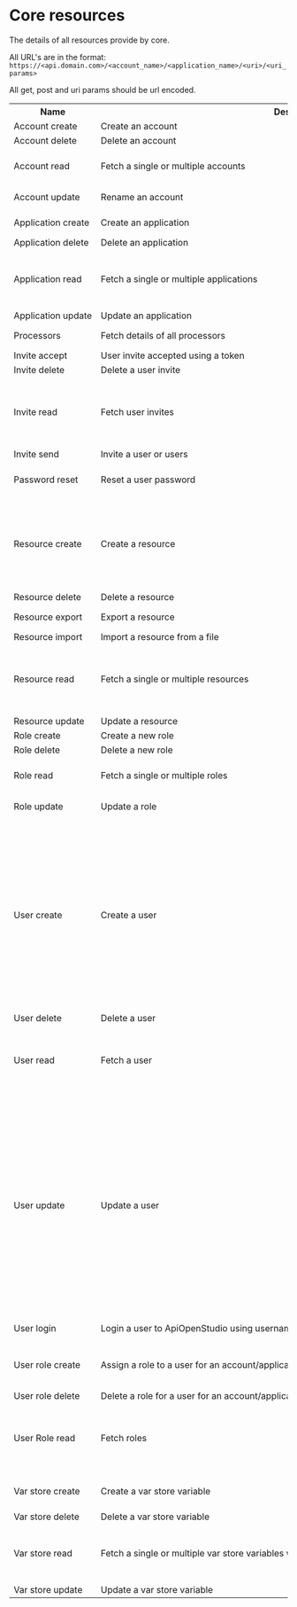 Core resources
==============

The details of all resources provide by core.

All URL's are in the format: ```https://<api.domain.com>/<account_name>/<application_name>/<uri>/<uri_params>```

All get, post and uri params should be url encoded.

<table>
    <tr>
        <th style="width: fit-content; white-space: nowrap">Name</th>
        <th style="width: fit-content; white-space: nowrap">Description</th>
        <th style="width: fit-content; white-space: nowrap">Machine name</th>
        <th style="width: fit-content; white-space: nowrap">URI</th>
        <th style="width: fit-content; white-space: nowrap">Method</th>
        <th style="width: fit-content; white-space: nowrap">Post params</th>
        <th style="width: fit-content; white-space: nowrap">Get params</th>
        <th style="width: fit-content; white-space: nowrap">URI params</th>
        <th style="width: fit-content; white-space: nowrap">Body</th>
        <th style="width: fit-content; white-space: nowrap">Example</th>
    </tr>
    <tr>
        <td style="width: fit-content; white-space: nowrap">Account create</td>
        <td style="width: fit-content; white-space: nowrap">Create an account</td>
        <td style="width: fit-content; white-space: nowrap">account_create</td>
        <td style="width: fit-content; white-space: nowrap">account</td>
        <td style="width: fit-content; white-space: nowrap">POST</td>
        <td style="width: fit-content; white-space: nowrap">name -> account name</td>
        <td style="width: fit-content; white-space: nowrap"></td>
        <td style="width: fit-content; white-space: nowrap"></td>
        <td style="width: fit-content; white-space: nowrap"></td>
        <td style="width: fit-content; white-space: nowrap">/apiopenstudio/core/account</td>
    </tr>
    <tr>
        <td style="width: fit-content; white-space: nowrap">Account delete</td>
        <td style="width: fit-content; white-space: nowrap">Delete an account</td>
        <td style="width: fit-content; white-space: nowrap">account_delete</td>
        <td style="width: fit-content; white-space: nowrap">account</td>
        <td style="width: fit-content; white-space: nowrap">DELETE</td>
        <td style="width: fit-content; white-space: nowrap"></td>
        <td style="width: fit-content; white-space: nowrap"></td>
        <td style="width: fit-content; white-space: nowrap">0 -> account ID</td>
        <td style="width: fit-content; white-space: nowrap"></td>
        <td style="width: fit-content; white-space: nowrap">/apiopenstudio/core/account/34</td>
    </tr>
    <tr>
        <td style="width: fit-content; white-space: nowrap">Account read</td>
        <td style="width: fit-content; white-space: nowrap">Fetch a single or multiple accounts</td>
        <td style="width: fit-content; white-space: nowrap">account_read</td>
        <td style="width: fit-content; white-space: nowrap">account</td>
        <td style="width: fit-content; white-space: nowrap">GET</td>
        <td style="width: fit-content; white-space: nowrap"></td>
        <td style="width: fit-content; white-space: nowrap">keyword -> filter by name<br />order_by -> order results<br />direction -> order direction</td>
        <td style="width: fit-content; white-space: nowrap">0 -> account ID</td>
        <td style="width: fit-content; white-space: nowrap"></td>
        <td style="width: fit-content; white-space: nowrap">/apiopenstudio/core/account/64<br />/apiopenstudio/core/account?kyword=my%20dept&order_by=name&direction=asc</td>
    </tr>
    <tr>
        <td style="width: fit-content; white-space: nowrap">Account update</td>
        <td style="width: fit-content; white-space: nowrap">Rename an account</td>
        <td style="width: fit-content; white-space: nowrap">account_update</td>
        <td style="width: fit-content; white-space: nowrap">account</td>
        <td style="width: fit-content; white-space: nowrap">PUT</td>
        <td style="width: fit-content; white-space: nowrap"></td>
        <td style="width: fit-content; white-space: nowrap"></td>
        <td style="width: fit-content; white-space: nowrap">0 -> account ID<br />1 -> new name</td>
        <td style="width: fit-content; white-space: nowrap"></td>
        <td style="width: fit-content; white-space: nowrap">/apiopenstudio/core/account/43/new&20name</td>
    </tr>
    <tr>
        <td style="width: fit-content; white-space: nowrap">Application create</td>
        <td style="width: fit-content; white-space: nowrap">Create an application</td>
        <td style="width: fit-content; white-space: nowrap">application_create</td>
        <td style="width: fit-content; white-space: nowrap">application</td>
        <td style="width: fit-content; white-space: nowrap">POST</td>
        <td style="width: fit-content; white-space: nowrap">accid -> account ID<br />name -> application name</td>
        <td style="width: fit-content; white-space: nowrap"></td>
        <td style="width: fit-content; white-space: nowrap"></td>
        <td style="width: fit-content; white-space: nowrap"></td>
        <td style="width: fit-content; white-space: nowrap">/apiopenstudio/core/application</td>
    </tr>
    <tr>
        <td style="width: fit-content; white-space: nowrap">Application delete</td>
        <td style="width: fit-content; white-space: nowrap">Delete an application</td>
        <td style="width: fit-content; white-space: nowrap">application_delete</td>
        <td style="width: fit-content; white-space: nowrap">application</td>
        <td style="width: fit-content; white-space: nowrap">DELETE</td>
        <td style="width: fit-content; white-space: nowrap"></td>
        <td style="width: fit-content; white-space: nowrap"></td>
        <td style="width: fit-content; white-space: nowrap">0 -> application ID</td>
        <td style="width: fit-content; white-space: nowrap"></td>
        <td style="width: fit-content; white-space: nowrap">/apiopenstudio/core/application/102</td>
    </tr>
    <tr>
        <td style="width: fit-content; white-space: nowrap">Application read</td>
        <td style="width: fit-content; white-space: nowrap">Fetch a single or multiple applications</td>
        <td style="width: fit-content; white-space: nowrap">application_read</td>
        <td style="width: fit-content; white-space: nowrap">application</td>
        <td style="width: fit-content; white-space: nowrap">GET</td>
        <td style="width: fit-content; white-space: nowrap"></td>
        <td style="width: fit-content; white-space: nowrap">account_id -> filter by accid<br />application_id -> filter by appid<br />keyword -> filter by keyword<br />order_by -> order the results<br />direction -> asc or desc</td>
        <td style="width: fit-content; white-space: nowrap">0 -> application ID<br />1 -> account ID<br />1 -> application name</td>
        <td style="width: fit-content; white-space: nowrap"></td>
        <td style="width: fit-content; white-space: nowrap">/apiopenstudio/core/application/34<br />/apiopenstudio/core/application//15<br />/apiopenstudio/core/application///my%20resource<br />/apiopenstudio/core/application?keyword=foobar</td>
    </tr>
    <tr>
        <td style="width: fit-content; white-space: nowrap">Application update</td>
        <td style="width: fit-content; white-space: nowrap">Update an application</td>
        <td style="width: fit-content; white-space: nowrap">application_update</td>
        <td style="width: fit-content; white-space: nowrap">application</td>
        <td style="width: fit-content; white-space: nowrap">PUT</td>
        <td style="width: fit-content; white-space: nowrap"></td>
        <td style="width: fit-content; white-space: nowrap"></td>
        <td style="width: fit-content; white-space: nowrap"></td>
        <td style="width: fit-content; white-space: nowrap"></td>
        <td style="width: fit-content; white-space: nowrap">/apiopenstudio/core/application/33/3/new%name</td>
    </tr>
    <tr>
        <td style="width: fit-content; white-space: nowrap">Processors</td>
        <td style="width: fit-content; white-space: nowrap">Fetch details of all processors</td>
        <td style="width: fit-content; white-space: nowrap">processors</td>
        <td style="width: fit-content; white-space: nowrap">processors</td>
        <td style="width: fit-content; white-space: nowrap">GET</td>
        <td style="width: fit-content; white-space: nowrap"></td>
        <td style="width: fit-content; white-space: nowrap"></td>
        <td style="width: fit-content; white-space: nowrap">0 -> machine name or 'all'</td>
        <td style="width: fit-content; white-space: nowrap"></td>
        <td style="width: fit-content; white-space: nowrap">/apiopenstudio/core/processors/all<br />/apiopenstudio/core/processors/account_read</td>
    </tr>
    <tr>
        <td style="width: fit-content; white-space: nowrap">Invite accept</td>
        <td style="width: fit-content; white-space: nowrap">User invite accepted using a token</td>
        <td style="width: fit-content; white-space: nowrap">invite_accept</td>
        <td style="width: fit-content; white-space: nowrap">user/invite/accept</td>
        <td style="width: fit-content; white-space: nowrap">POST</td>
        <td style="width: fit-content; white-space: nowrap"></td>
        <td style="width: fit-content; white-space: nowrap"></td>
        <td style="width: fit-content; white-space: nowrap">0 -> User invite accept token</td>
        <td style="width: fit-content; white-space: nowrap"></td>
        <td style="width: fit-content; white-space: nowrap">/apiopenstudio/core/user/invite/accept/4i75we4br7ywn3rcfnwi8vyes5tivynesrotyvn</td>
    </tr>
    <tr>
        <td style="width: fit-content; white-space: nowrap">Invite delete</td>
        <td style="width: fit-content; white-space: nowrap">Delete a user invite</td>
        <td style="width: fit-content; white-space: nowrap">invite_delete</td>
        <td style="width: fit-content; white-space: nowrap">invite</td>
        <td style="width: fit-content; white-space: nowrap">DELETE</td>
        <td style="width: fit-content; white-space: nowrap"></td>
        <td style="width: fit-content; white-space: nowrap"></td>
        <td style="width: fit-content; white-space: nowrap">0 -> user invite ID</td>
        <td style="width: fit-content; white-space: nowrap"></td>
        <td style="width: fit-content; white-space: nowrap">/apiopenstudio/core/invite/4765</td>
    </tr>
    <tr>
        <td style="width: fit-content; white-space: nowrap">Invite read</td>
        <td style="width: fit-content; white-space: nowrap">Fetch user invites</td>
        <td style="width: fit-content; white-space: nowrap">invite_read</td>
        <td style="width: fit-content; white-space: nowrap">invite</td>
        <td style="width: fit-content; white-space: nowrap">GET</td>
        <td style="width: fit-content; white-space: nowrap"></td>
        <td style="width: fit-content; white-space: nowrap">iid -> filter by invite ID<br />email -> filter by email<br />order_by -> order by column<br />direction -> order by direction<br />offset -> skip n rows<br />limit -> fetch n rows</td>
        <td style="width: fit-content; white-space: nowrap"></td>
        <td style="width: fit-content; white-space: nowrap"></td>
        <td style="width: fit-content; white-space: nowrap">/apiopenstudio/core/invite?email=foo%40bar.com</td>
    </tr>
    <tr>
        <td style="width: fit-content; white-space: nowrap">Invite send</td>
        <td style="width: fit-content; white-space: nowrap">Invite a user or users</td>
        <td style="width: fit-content; white-space: nowrap">invite_send</td>
        <td style="width: fit-content; white-space: nowrap">user/invite</td>
        <td style="width: fit-content; white-space: nowrap">POST</td>
        <td style="width: fit-content; white-space: nowrap">email -> email/s</td>
        <td style="width: fit-content; white-space: nowrap"></td>
        <td style="width: fit-content; white-space: nowrap"></td>
        <td style="width: fit-content; white-space: nowrap"></td>
        <td style="width: fit-content; white-space: nowrap">/apiopenstudio/core/user/invite</td>
    </tr>
    <tr>
        <td style="width: fit-content; white-space: nowrap">Password reset</td>
        <td style="width: fit-content; white-space: nowrap">Reset a user password</td>
        <td style="width: fit-content; white-space: nowrap">password_reset</td>
        <td style="width: fit-content; white-space: nowrap">password/reset</td>
        <td style="width: fit-content; white-space: nowrap">POST</td>
        <td style="width: fit-content; white-space: nowrap">email -> email to send the password reset to<br />token -> password reset token<br />password -> new password</td>
        <td style="width: fit-content; white-space: nowrap"></td>
        <td style="width: fit-content; white-space: nowrap"></td>
        <td style="width: fit-content; white-space: nowrap"></td>
        <td style="width: fit-content; white-space: nowrap">/apiopenstudio/core/password/reset</td>
    </tr>
    <tr>
        <td style="width: fit-content; white-space: nowrap">Resource create</td>
        <td style="width: fit-content; white-space: nowrap">Create a resource</td>
        <td style="width: fit-content; white-space: nowrap">resource_create</td>
        <td style="width: fit-content; white-space: nowrap">resource</td>
        <td style="width: fit-content; white-space: nowrap">POST</td>
        <td style="width: fit-content; white-space: nowrap">name -> name of the resource<br />description -> description of the resource<br />appid -> application ID to associate the resource with<br />method -> request method<br />uri -> resource URI<br />ttl -> caching time<br />format -> json ot yaml format<br />meta -> the security, process and output metadata</td>
        <td style="width: fit-content; white-space: nowrap"></td>
        <td style="width: fit-content; white-space: nowrap"></td>
        <td style="width: fit-content; white-space: nowrap"></td>
        <td style="width: fit-content; white-space: nowrap">/apiopenstudio/core/resource </td>
    </tr>
    <tr>
        <td style="width: fit-content; white-space: nowrap">Resource delete</td>
        <td style="width: fit-content; white-space: nowrap">Delete a resource</td>
        <td style="width: fit-content; white-space: nowrap">resource_delete</td>
        <td style="width: fit-content; white-space: nowrap">resource</td>
        <td style="width: fit-content; white-space: nowrap">DELETE</td>
        <td style="width: fit-content; white-space: nowrap"></td>
        <td style="width: fit-content; white-space: nowrap"></td>
        <td style="width: fit-content; white-space: nowrap">0 -> resource ID</td>
        <td style="width: fit-content; white-space: nowrap"></td>
        <td style="width: fit-content; white-space: nowrap">/apiopenstudio/core/resource/453</td>
    </tr>
    <tr>
        <td style="width: fit-content; white-space: nowrap">Resource export</td>
        <td style="width: fit-content; white-space: nowrap">Export a resource</td>
        <td style="width: fit-content; white-space: nowrap">resource_export</td>
        <td style="width: fit-content; white-space: nowrap">resource/export</td>
        <td style="width: fit-content; white-space: nowrap">GET</td>
        <td style="width: fit-content; white-space: nowrap"></td>
        <td style="width: fit-content; white-space: nowrap"></td>
        <td style="width: fit-content; white-space: nowrap">0 -> export format<br />1 -> resource ID</td>
        <td style="width: fit-content; white-space: nowrap"></td>
        <td style="width: fit-content; white-space: nowrap">/apiopenstudio/core/resource/export/yaml/1345</td>
    </tr>
    <tr>
        <td style="width: fit-content; white-space: nowrap">Resource import</td>
        <td style="width: fit-content; white-space: nowrap">Import a resource from a file</td>
        <td style="width: fit-content; white-space: nowrap">resource_import</td>
        <td style="width: fit-content; white-space: nowrap">resource/import</td>
        <td style="width: fit-content; white-space: nowrap">POST</td>
        <td style="width: fit-content; white-space: nowrap">resource_file -> form post type file</td>
        <td style="width: fit-content; white-space: nowrap"></td>
        <td style="width: fit-content; white-space: nowrap"></td>
        <td style="width: fit-content; white-space: nowrap"></td>
        <td style="width: fit-content; white-space: nowrap">/apiopenstudio/core/resource/import</td>
    </tr>
    <tr>
        <td style="width: fit-content; white-space: nowrap">Resource read</td>
        <td style="width: fit-content; white-space: nowrap">Fetch a single or multiple resources</td>
        <td style="width: fit-content; white-space: nowrap">resource_read</td>
        <td style="width: fit-content; white-space: nowrap">resource</td>
        <td style="width: fit-content; white-space: nowrap">GET</td>
        <td style="width: fit-content; white-space: nowrap"></td>
        <td style="width: fit-content; white-space: nowrap">resid -> filter by resource ID<br />accid -> filter by account  ID<br />appid -> filter by application ID<br />keyword -> filter by keyword<br />order_by -> order by column<br />direction -> order by direction</td>
        <td style="width: fit-content; white-space: nowrap"></td>
        <td style="width: fit-content; white-space: nowrap"></td>
        <td style="width: fit-content; white-space: nowrap">/apiopenstudio/core/resource?accid=1</td>
    </tr>
    <tr>
        <td style="width: fit-content; white-space: nowrap">Resource update</td>
        <td style="width: fit-content; white-space: nowrap">Update a resource</td>
        <td style="width: fit-content; white-space: nowrap">resource_update</td>
        <td style="width: fit-content; white-space: nowrap">resource</td>
        <td style="width: fit-content; white-space: nowrap">PUT</td>
        <td style="width: fit-content; white-space: nowrap"></td>
        <td style="width: fit-content; white-space: nowrap"></td>
        <td style="width: fit-content; white-space: nowrap"></td>
        <td style="width: fit-content; white-space: nowrap">JSON encoded string of a resource file contents.</td>
        <td style="width: fit-content; white-space: nowrap">/apiopenstudio/core/resource</td>
    </tr>
    <tr>
        <td style="width: fit-content; white-space: nowrap">Role create</td>
        <td style="width: fit-content; white-space: nowrap">Create a new role</td>
        <td style="width: fit-content; white-space: nowrap">role_create</td>
        <td style="width: fit-content; white-space: nowrap">role</td>
        <td style="width: fit-content; white-space: nowrap">POST</td>
        <td style="width: fit-content; white-space: nowrap">name -> role name</td>
        <td style="width: fit-content; white-space: nowrap"></td>
        <td style="width: fit-content; white-space: nowrap"></td>
        <td style="width: fit-content; white-space: nowrap"></td>
        <td style="width: fit-content; white-space: nowrap">/apiopenstudio/core/role</td>
    </tr>
    <tr>
        <td style="width: fit-content; white-space: nowrap">Role delete</td>
        <td style="width: fit-content; white-space: nowrap">Delete a new role</td>
        <td style="width: fit-content; white-space: nowrap">role_delete</td>
        <td style="width: fit-content; white-space: nowrap">role</td>
        <td style="width: fit-content; white-space: nowrap">DELETE</td>
        <td style="width: fit-content; white-space: nowrap"></td>
        <td style="width: fit-content; white-space: nowrap"></td>
        <td style="width: fit-content; white-space: nowrap">0 -> role ID</td>
        <td style="width: fit-content; white-space: nowrap"></td>
        <td style="width: fit-content; white-space: nowrap">/apiopenstudio/core/role/33</td>
    </tr>
    <tr>
        <td style="width: fit-content; white-space: nowrap">Role read</td>
        <td style="width: fit-content; white-space: nowrap">Fetch a single or multiple roles</td>
        <td style="width: fit-content; white-space: nowrap">role_read</td>
        <td style="width: fit-content; white-space: nowrap">role</td>
        <td style="width: fit-content; white-space: nowrap">GET</td>
        <td style="width: fit-content; white-space: nowrap"></td>
        <td style="width: fit-content; white-space: nowrap">keyword -> filter by keyword<br />order_by -> order by column<br />direction -> order by direction</td>
        <td style="width: fit-content; white-space: nowrap">0 -> account ID</td>
        <td style="width: fit-content; white-space: nowrap"></td>
        <td style="width: fit-content; white-space: nowrap">/apiopenstudio/core/role/54<br />/apiopenstudio/core/role</td>
    </tr>
    <tr>
        <td style="width: fit-content; white-space: nowrap">Role update</td>
        <td style="width: fit-content; white-space: nowrap">Update a role</td>
        <td style="width: fit-content; white-space: nowrap">role_update</td>
        <td style="width: fit-content; white-space: nowrap">role</td>
        <td style="width: fit-content; white-space: nowrap">PUT</td>
        <td style="width: fit-content; white-space: nowrap"></td>
        <td style="width: fit-content; white-space: nowrap"></td>
        <td style="width: fit-content; white-space: nowrap"></td>
        <td style="width: fit-content; white-space: nowrap">JSON containing role ID and new name, e.g.<br />{"rid": 6, "name": "ive changed"}</td>
        <td style="width: fit-content; white-space: nowrap">/apiopenstudio/core/role</td>
    </tr>
    <tr>
        <td style="width: fit-content; white-space: nowrap">User create</td>
        <td style="width: fit-content; white-space: nowrap">Create a user</td>
        <td style="width: fit-content; white-space: nowrap">user_create</td>
        <td style="width: fit-content; white-space: nowrap">user</td>
        <td style="width: fit-content; white-space: nowrap">POST</td>
        <td style="width: fit-content; white-space: nowrap">username<br />password<br />active<br />honorific<br />name_first<br />name_last<br />email<br />company<br />website<br />street_address<br />suburb<br />city<br />state<br />country<br />postcode<br />phone_mobile<br />phone_work</td>
        <td style="width: fit-content; white-space: nowrap"></td>
        <td style="width: fit-content; white-space: nowrap"></td>
        <td style="width: fit-content; white-space: nowrap"></td>
        <td style="width: fit-content; white-space: nowrap">/apiopenstudio/core/user</td>
    </tr>
    <tr>
        <td style="width: fit-content; white-space: nowrap">User delete</td>
        <td style="width: fit-content; white-space: nowrap">Delete a user</td>
        <td style="width: fit-content; white-space: nowrap">user_delete</td>
        <td style="width: fit-content; white-space: nowrap">user</td>
        <td style="width: fit-content; white-space: nowrap">DELETE</td>
        <td style="width: fit-content; white-space: nowrap"></td>
        <td style="width: fit-content; white-space: nowrap"></td>
        <td style="width: fit-content; white-space: nowrap">0 -> User ID</td>
        <td style="width: fit-content; white-space: nowrap"></td>
        <td style="width: fit-content; white-space: nowrap">/apiopenstudio/core/user/1034</td>
    </tr>
    <tr>
        <td style="width: fit-content; white-space: nowrap">User read</td>
        <td style="width: fit-content; white-space: nowrap">Fetch a user</td>
        <td style="width: fit-content; white-space: nowrap">user_read</td>
        <td style="width: fit-content; white-space: nowrap">user</td>
        <td style="width: fit-content; white-space: nowrap">GET</td>
        <td style="width: fit-content; white-space: nowrap"></td>
        <td style="width: fit-content; white-space: nowrap">uid -> filter by user ID<br />username -> filter by username<br />email -> filter by email<br />keyword -> filter by keyword<br />orderBy -> Order results by column<br />direction -> order by direction</td>
        <td style="width: fit-content; white-space: nowrap"></td>
        <td style="width: fit-content; white-space: nowrap"></td>
        <td style="width: fit-content; white-space: nowrap">/apiopenstudio/core/login</td>
    </tr>
    <tr>
        <td style="width: fit-content; white-space: nowrap">User update</td>
        <td style="width: fit-content; white-space: nowrap">Update a user</td>
        <td style="width: fit-content; white-space: nowrap">user_update</td>
        <td style="width: fit-content; white-space: nowrap">user</td>
        <td style="width: fit-content; white-space: nowrap">PUT</td>
        <td style="width: fit-content; white-space: nowrap"></td>
        <td style="width: fit-content; white-space: nowrap"></td>
        <td style="width: fit-content; white-space: nowrap">0 -> User ID to update</td>
        <td style="width: fit-content; white-space: nowrap">JSON encoded string, containing the following optional attributes:<ul><li>username</li><li>password</li><li>active</li><li>honorific</li><li>name_first</li><li>name_last</li><li>email</li><li>company</li><li>website</li><li>street_address</li><li>suburb</li><li>city</li><li>state</li><li>country</li><li>postcode</li><li>phone_mobile</li><li>phone_work</li></ul></td>
        <td style="width: fit-content; white-space: nowrap">/apiopenstudio/core/user</td>
    </tr>
    <tr>
        <td style="width: fit-content; white-space: nowrap">User login</td>
        <td style="width: fit-content; white-space: nowrap">Login a user to ApiOpenStudio using username/password</td>
        <td style="width: fit-content; white-space: nowrap">user_login</td>
        <td style="width: fit-content; white-space: nowrap">login</td>
        <td style="width: fit-content; white-space: nowrap">POST</td>
        <td style="width: fit-content; white-space: nowrap">username<br />password</td>
        <td style="width: fit-content; white-space: nowrap"></td>
        <td style="width: fit-content; white-space: nowrap"></td>
        <td style="width: fit-content; white-space: nowrap"></td>
        <td style="width: fit-content; white-space: nowrap">/apiopenstudio/core/login</td>
    </tr>
    <tr>
        <td style="width: fit-content; white-space: nowrap">User role create</td>
        <td style="width: fit-content; white-space: nowrap">Assign a role to a user for an account/application</td>
        <td style="width: fit-content; white-space: nowrap">user_role_create</td>
        <td style="width: fit-content; white-space: nowrap">user/role</td>
        <td style="width: fit-content; white-space: nowrap">POST</td>
        <td style="width: fit-content; white-space: nowrap">uid -> user ID<br />accid -> account ID<br />appid -> application ID<br />rid -> role ID</td>
        <td style="width: fit-content; white-space: nowrap"></td>
        <td style="width: fit-content; white-space: nowrap"></td>
        <td style="width: fit-content; white-space: nowrap"></td>
        <td style="width: fit-content; white-space: nowrap">/apiopenstudio/core/user/role</td>
    </tr>
    <tr>
        <td style="width: fit-content; white-space: nowrap">User role delete</td>
        <td style="width: fit-content; white-space: nowrap">Delete a role for a user for an account/application</td>
        <td style="width: fit-content; white-space: nowrap">user_role_delete</td>
        <td style="width: fit-content; white-space: nowrap">user/role</td>
        <td style="width: fit-content; white-space: nowrap">DELETE</td>
        <td style="width: fit-content; white-space: nowrap"></td>
        <td style="width: fit-content; white-space: nowrap"></td>
        <td style="width: fit-content; white-space: nowrap">0 -> user/role ID</td>
        <td style="width: fit-content; white-space: nowrap"></td>
        <td style="width: fit-content; white-space: nowrap">/apiopenstudio/core/user/role/1024</td>
    </tr>
    <tr>
        <td style="width: fit-content; white-space: nowrap">User Role read</td>
        <td style="width: fit-content; white-space: nowrap">Fetch roles</td>
        <td style="width: fit-content; white-space: nowrap">user_role_read</td>
        <td style="width: fit-content; white-space: nowrap">user/role</td>
        <td style="width: fit-content; white-space: nowrap">GET</td>
        <td style="width: fit-content; white-space: nowrap"></td>
        <td style="width: fit-content; white-space: nowrap">uid -> filter by user ID<br />accid -> filter by account ID<br />appid -> filter by application ID<br />rid -> filter by role ID<br />order_by -> order results by column<br />direction -> order by direction</td>
        <td style="width: fit-content; white-space: nowrap"></td>
        <td style="width: fit-content; white-space: nowrap"></td>
        <td style="width: fit-content; white-space: nowrap">/apiopenstudio/core/user/role?accid=45&rid=4</td>
    </tr>
    <tr>
        <td style="width: fit-content; white-space: nowrap">Var store create</td>
        <td style="width: fit-content; white-space: nowrap">Create a var store variable</td>
        <td style="width: fit-content; white-space: nowrap">var_store_create</td>
        <td style="width: fit-content; white-space: nowrap">var_store</td>
        <td style="width: fit-content; white-space: nowrap">POST</td>
        <td style="width: fit-content; white-space: nowrap">appid -> application ID<br />key -> variable keyname<br />val -> variable value</td>
        <td style="width: fit-content; white-space: nowrap"></td>
        <td style="width: fit-content; white-space: nowrap"></td>
        <td style="width: fit-content; white-space: nowrap"></td>
        <td style="width: fit-content; white-space: nowrap">/apiopenstudio/core/var_store</td>
    </tr>
    <tr>
        <td style="width: fit-content; white-space: nowrap">Var store delete</td>
        <td style="width: fit-content; white-space: nowrap">Delete a var store variable</td>
        <td style="width: fit-content; white-space: nowrap">var_store_delete</td>
        <td style="width: fit-content; white-space: nowrap">var_store</td>
        <td style="width: fit-content; white-space: nowrap">DELETE</td>
        <td style="width: fit-content; white-space: nowrap"></td>
        <td style="width: fit-content; white-space: nowrap"></td>
        <td style="width: fit-content; white-space: nowrap">0 -> variable ID</td>
        <td style="width: fit-content; white-space: nowrap"></td>
        <td style="width: fit-content; white-space: nowrap">/apiopenstudio/core/var_store/256</td>
    </tr>
    <tr>
        <td style="width: fit-content; white-space: nowrap">Var store read</td>
        <td style="width: fit-content; white-space: nowrap">Fetch a single or multiple var store variables where the user has access to the applications vars</td>
        <td style="width: fit-content; white-space: nowrap">var_store_read</td>
        <td style="width: fit-content; white-space: nowrap">var_store</td>
        <td style="width: fit-content; white-space: nowrap">GET</td>
        <td style="width: fit-content; white-space: nowrap"></td>
        <td style="width: fit-content; white-space: nowrap">vid -> filter by variable ID<br />appid -> filter by application ID<br />keyword -> filter by keyword<br />order_by ->order results by column<br />direction -> order by direction</td>
        <td style="width: fit-content; white-space: nowrap"></td>
        <td style="width: fit-content; white-space: nowrap"></td>
        <td style="width: fit-content; white-space: nowrap">/apiopenstudio/core/var_store?appid=758&order_by=key&direction=desc</td>
    </tr>
    <tr>
        <td style="width: fit-content; white-space: nowrap">Var store update</td>
        <td style="width: fit-content; white-space: nowrap">Update a var store variable</td>
        <td style="width: fit-content; white-space: nowrap">var_store_update</td>
        <td style="width: fit-content; white-space: nowrap">var_store</td>
        <td style="width: fit-content; white-space: nowrap">PUT</td>
        <td style="width: fit-content; white-space: nowrap"></td>
        <td style="width: fit-content; white-space: nowrap"></td>
        <td style="width: fit-content; white-space: nowrap">0 -> variable ID</td>
        <td style="width: fit-content; white-space: nowrap">The value to place in the variable</td>
        <td style="width: fit-content; white-space: nowrap">/apiopenstudio/core/var_store</td>
    </tr>
</table>
